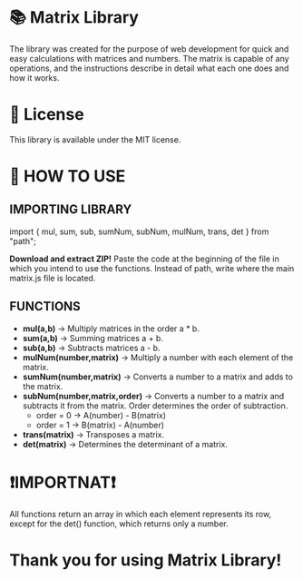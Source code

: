 # 📚 Matrix Library

The library was created for the purpose of web development for quick and easy calculations with matrices and numbers. The matrix is ​​capable of any operations, and the instructions describe in detail what each one does and how it works.

# 📄 License

This library is available under the MIT license.

# 📖 HOW TO USE

## IMPORTING LIBRARY

import { mul, sum, sub, sumNum, subNum, mulNum, trans, det } from "path";

**Download and extract ZIP!** Paste the code at the beginning of the file in which you intend to use the functions. Instead of path, write where the main matrix.js file is located.

## FUNCTIONS

- **mul(a,b)** -> Multiply matrices in the order a * b.
- **sum(a,b)** -> Summing matrices a + b.
- **sub(a,b)** -> Subtracts matrices a - b.
- **mulNum(number,matrix)** -> Multiply a number with each element of the matrix.
- **sumNum(number,matrix)** -> Converts a number to a matrix and adds to the matrix.
- **subNum(number,matrix,order)** -> Converts a number to a matrix and subtracts it from the matrix. Order determines the order of subtraction.
  - order = 0 -> A(number) - B(matrix)
  - order = 1 -> B(matrix) - A(number)
- **trans(matrix)** -> Transposes a matrix.
- **det(matrix)** -> Determines the determinant of a matrix.

# ❗**IMPORTNAT**❗

All functions return an array in which each element represents its row, except for the det() function, which returns only a number.

# Thank you for using Matrix Library!
